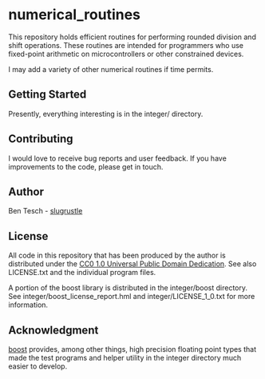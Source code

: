 # numerical\_routines

This repository holds efficient routines for performing rounded division
and shift operations. These routines are intended for programmers who use
fixed-point arithmetic on microcontrollers or other constrained devices.

I may add a variety of other numerical routines if time permits.

## Getting Started

Presently, everything interesting is in the integer/ directory.

## Contributing

I would love to receive bug reports and user
feedback. If you have improvements to the code,
please get in touch.

## Author

Ben Tesch - [slugrustle](https://github.com/slugrustle)

## License

All code in this repository that has been produced by the author is distributed under the 
[CC0 1.0 Universal Public Domain Dedication](https://creativecommons.org/publicdomain/zero/1.0/).
See also LICENSE.txt and the individual program files.

A portion of the boost library is distributed in the integer/boost directory. See
integer/boost\_license\_report.hml and integer/LICENSE\_1\_0.txt for more information.

## Acknowledgment

[boost](https://www.boost.org/) provides, among other things, high precision floating point
types that made the test programs and helper utility in the integer directory much easier
to develop.